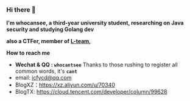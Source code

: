 ### Hi there 👋

**I'm whocansee, a third-year university student, researching on Java security and studying Golang dev**

**also a CTFer, member of [L-team](https://l.xdsec.org/),**

**How to reach me**

- **Wechat & QQ : `whocantsee`** Thanks to those rushing to register all common words, it's **`cant`**
- email: icfycd@qq.com
- BlogXZ：https://xz.aliyun.com/u/70340
- BlogTX: https://cloud.tencent.com/developer/column/99628
